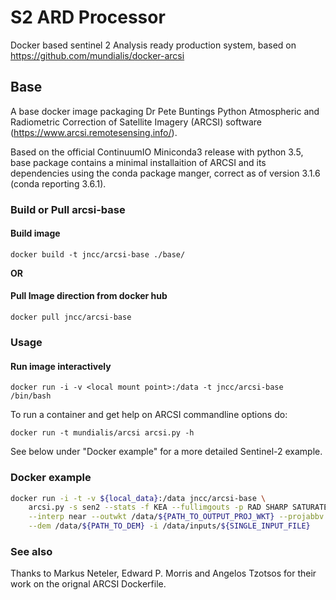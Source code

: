 # S2 ARD Processor

Docker based sentinel 2 Analysis ready production system, based on https://github.com/mundialis/docker-arcsi

## Base

A base docker image packaging Dr Pete Buntings Python Atmospheric and Radiometric Correction of Satellite Imagery (ARCSI) software (https://www.arcsi.remotesensing.info/).

Based on the official ContinuumIO Miniconda3 release with python 3.5, base package contains a minimal installaition of ARCSI and its dependencies using the conda package manger, correct as of version 3.1.6 (conda reporting 3.6.1).

### Build or Pull arcsi-base

#### Build image

`docker build -t jncc/arcsi-base ./base/`

**OR**

#### Pull Image direction from docker hub

`docker pull jncc/arcsi-base`

### Usage

#### Run image interactively

`docker run -i -v <local mount point>:/data -t jncc/arcsi-base /bin/bash`

To run a container and get help on ARCSI commandline options do:

`docker run -t mundialis/arcsi arcsi.py -h`

See below under "Docker example" for a more detailed Sentinel-2 example.

### Docker example

``` bash
docker run -i -t -v ${local_data}:/data jncc/arcsi-base \
    arcsi.py -s sen2 --stats -f KEA --fullimgouts -p RAD SHARP SATURATE CLOUDS TOPOSHADOW STDSREF DOSAOTSGL METADATA FOOTPRINT \
    --interp near --outwkt /data/${PATH_TO_OUTPUT_PROJ_WKT} --projabbv ${PROJ_ABBREVIATION} -t /data/tmp/ -o /data/output/ \
    --dem /data/${PATH_TO_DEM} -i /data/inputs/${SINGLE_INPUT_FILE}
```

### See also

Thanks to Markus Neteler, Edward P. Morris and Angelos Tzotsos for their work on the orignal ARCSI Dockerfile.
